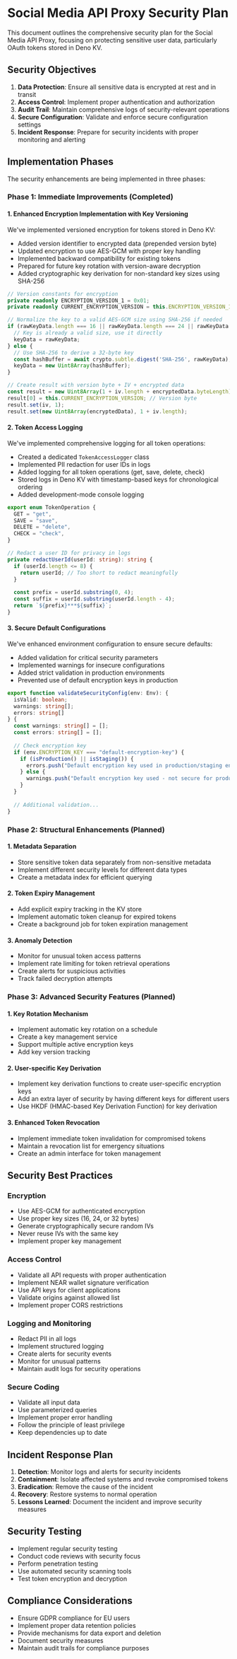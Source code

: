 # Social Media API Proxy Security Plan

This document outlines the comprehensive security plan for the Social Media API Proxy, focusing on protecting sensitive user data, particularly OAuth tokens stored in Deno KV.

## Security Objectives

1. **Data Protection**: Ensure all sensitive data is encrypted at rest and in transit
2. **Access Control**: Implement proper authentication and authorization
3. **Audit Trail**: Maintain comprehensive logs of security-relevant operations
4. **Secure Configuration**: Validate and enforce secure configuration settings
5. **Incident Response**: Prepare for security incidents with proper monitoring and alerting

## Implementation Phases

The security enhancements are being implemented in three phases:

### Phase 1: Immediate Improvements (Completed)

#### 1. Enhanced Encryption Implementation with Key Versioning

We've implemented versioned encryption for tokens stored in Deno KV:

- Added version identifier to encrypted data (prepended version byte)
- Updated encryption to use AES-GCM with proper key handling
- Implemented backward compatibility for existing tokens
- Prepared for future key rotation with version-aware decryption
- Added cryptographic key derivation for non-standard key sizes using SHA-256

```typescript
// Version constants for encryption
private readonly ENCRYPTION_VERSION_1 = 0x01;
private readonly CURRENT_ENCRYPTION_VERSION = this.ENCRYPTION_VERSION_1;

// Normalize the key to a valid AES-GCM size using SHA-256 if needed
if (rawKeyData.length === 16 || rawKeyData.length === 24 || rawKeyData.length === 32) {
  // Key is already a valid size, use it directly
  keyData = rawKeyData;
} else {
  // Use SHA-256 to derive a 32-byte key
  const hashBuffer = await crypto.subtle.digest('SHA-256', rawKeyData);
  keyData = new Uint8Array(hashBuffer);
}

// Create result with version byte + IV + encrypted data
const result = new Uint8Array(1 + iv.length + encryptedData.byteLength);
result[0] = this.CURRENT_ENCRYPTION_VERSION; // Version byte
result.set(iv, 1);
result.set(new Uint8Array(encryptedData), 1 + iv.length);
```

#### 2. Token Access Logging

We've implemented comprehensive logging for all token operations:

- Created a dedicated `TokenAccessLogger` class
- Implemented PII redaction for user IDs in logs
- Added logging for all token operations (get, save, delete, check)
- Stored logs in Deno KV with timestamp-based keys for chronological ordering
- Added development-mode console logging

```typescript
export enum TokenOperation {
  GET = "get",
  SAVE = "save",
  DELETE = "delete",
  CHECK = "check",
}

// Redact a user ID for privacy in logs
private redactUserId(userId: string): string {
  if (userId.length <= 8) {
    return userId; // Too short to redact meaningfully
  }
  
  const prefix = userId.substring(0, 4);
  const suffix = userId.substring(userId.length - 4);
  return `${prefix}***${suffix}`;
}
```

#### 3. Secure Default Configurations

We've enhanced environment configuration to ensure secure defaults:

- Added validation for critical security parameters
- Implemented warnings for insecure configurations
- Added strict validation in production environments
- Prevented use of default encryption keys in production

```typescript
export function validateSecurityConfig(env: Env): { 
  isValid: boolean; 
  warnings: string[]; 
  errors: string[] 
} {
  const warnings: string[] = [];
  const errors: string[] = [];
  
  // Check encryption key
  if (env.ENCRYPTION_KEY === "default-encryption-key") {
    if (isProduction() || isStaging()) {
      errors.push("Default encryption key used in production/staging environment");
    } else {
      warnings.push("Default encryption key used - not secure for production");
    }
  }
  
  // Additional validation...
}
```

### Phase 2: Structural Enhancements (Planned)

#### 1. Metadata Separation

- Store sensitive token data separately from non-sensitive metadata
- Implement different security levels for different data types
- Create a metadata index for efficient querying

#### 2. Token Expiry Management

- Add explicit expiry tracking in the KV store
- Implement automatic token cleanup for expired tokens
- Create a background job for token expiration management

#### 3. Anomaly Detection

- Monitor for unusual token access patterns
- Implement rate limiting for token retrieval operations
- Create alerts for suspicious activities
- Track failed decryption attempts

### Phase 3: Advanced Security Features (Planned)

#### 1. Key Rotation Mechanism

- Implement automatic key rotation on a schedule
- Create a key management service
- Support multiple active encryption keys
- Add key version tracking

#### 2. User-specific Key Derivation

- Implement key derivation functions to create user-specific encryption keys
- Add an extra layer of security by having different keys for different users
- Use HKDF (HMAC-based Key Derivation Function) for key derivation

#### 3. Enhanced Token Revocation

- Implement immediate token invalidation for compromised tokens
- Maintain a revocation list for emergency situations
- Create an admin interface for token management

## Security Best Practices

### Encryption

- Use AES-GCM for authenticated encryption
- Use proper key sizes (16, 24, or 32 bytes)
- Generate cryptographically secure random IVs
- Never reuse IVs with the same key
- Implement proper key management

### Access Control

- Validate all API requests with proper authentication
- Implement NEAR wallet signature verification
- Use API keys for client applications
- Validate origins against allowed list
- Implement proper CORS restrictions

### Logging and Monitoring

- Redact PII in all logs
- Implement structured logging
- Create alerts for security events
- Monitor for unusual patterns
- Maintain audit logs for security operations

### Secure Coding

- Validate all input data
- Use parameterized queries
- Implement proper error handling
- Follow the principle of least privilege
- Keep dependencies up to date

## Incident Response Plan

1. **Detection**: Monitor logs and alerts for security incidents
2. **Containment**: Isolate affected systems and revoke compromised tokens
3. **Eradication**: Remove the cause of the incident
4. **Recovery**: Restore systems to normal operation
5. **Lessons Learned**: Document the incident and improve security measures

## Security Testing

- Implement regular security testing
- Conduct code reviews with security focus
- Perform penetration testing
- Use automated security scanning tools
- Test token encryption and decryption

## Compliance Considerations

- Ensure GDPR compliance for EU users
- Implement proper data retention policies
- Provide mechanisms for data export and deletion
- Document security measures
- Maintain audit trails for compliance purposes
